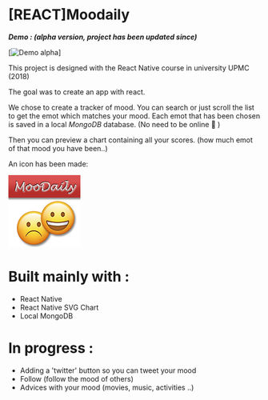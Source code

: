 # [REACT]Moodaily

***Demo  : (alpha version, project has been updated since)***

[![Demo alpha](https://j.gifs.com/YvnD0O.gif)]

This project is designed with the React Native course in university UPMC (2018)

The goal was to create an app with react. 

We chose to create a tracker of mood.
You can search or just scroll the list to get the emot which matches your mood.
Each emot that has been chosen is saved in a local *MongoDB* database. (No need to be online :raised_hands: )

Then you can preview a chart containing all your scores. (how much emot of that mood you have been..)

An icon has been made:

![icon](https://github.com/TimPrd/-REACT-Moodaily/blob/master/android/app/src/main/res/mipmap-xxhdpi/ic_launcher.png)

# Built mainly with :

- React Native
- React Native SVG Chart 
- Local MongoDB 

# In progress : 

- Adding a 'twitter' button so you can tweet your mood 
- Follow (follow the mood of others)
- Advices with your mood (movies, music, activities ..)

